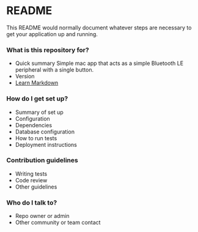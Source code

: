# README #

This README would normally document whatever steps are necessary to get your application up and running.

### What is this repository for? ###

* Quick summary
Simple mac app that acts as a simple Bluetooth LE peripheral with a single button.
* Version
* [Learn Markdown](https://bitbucket.org/tutorials/markdowndemo)

### How do I get set up? ###

* Summary of set up
* Configuration
* Dependencies
* Database configuration
* How to run tests
* Deployment instructions

### Contribution guidelines ###

* Writing tests
* Code review
* Other guidelines

### Who do I talk to? ###

* Repo owner or admin
* Other community or team contact